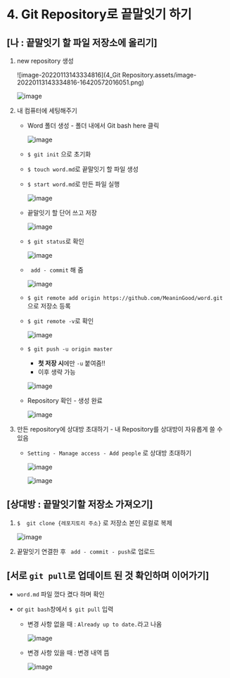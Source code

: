 # 4. Git Repository로 끝말잇기 하기



## [나 : 끝말잇기 할 파일 저장소에 올리기]   

1. new repository 생성  


   ![image-20220113143334816](4_Git Repository.assets/image-20220113143334816-16420572016051.png)


   ![image](https://user-images.githubusercontent.com/92563854/149281207-86cedd8f-3403-426b-9813-c0bf9c26a053.png)





2. 내 컴퓨터에 세팅해주기

   - Word 폴더 생성 - 폴더 내에서 Git bash here 클릭

     ![image](https://user-images.githubusercontent.com/92563854/149281268-489fffa4-6600-441c-8bb0-ebc4b19bb87b.png)

     

     

   - `$ git init` 으로 초기화

   - `$ touch word.md`로 끝말잇기 할 파일 생성

   - `$ start word.md`로 만든 파일 실행

     ![image](https://user-images.githubusercontent.com/92563854/149281287-bc62e6b7-58b6-4ca3-be2a-8477b65a07a6.png)

     

     

   - 끝말잇기 할 단어 쓰고 저장

     ![image](https://user-images.githubusercontent.com/92563854/149281307-09d44d5e-e8ba-4197-91a3-4a5dd5a3dc3c.png)

     

     

   - `$ git status`로 확인

     ![image](https://user-images.githubusercontent.com/92563854/149281326-62d1c299-faf9-4caa-b112-eaa17fddf47e.png)

     

     

   - ` add - commit` 해 줌

     ![image](https://user-images.githubusercontent.com/92563854/149281349-cb813d28-449c-4190-9c06-5055cac244aa.png)

     

     

   - `$ git remote add origin https://github.com/MeaninGood/word.git` 으로 저장소 등록
   
   - `$ git remote -v`로 확인
   
     ![image](https://user-images.githubusercontent.com/92563854/149281394-a259e0a5-9fe8-41cc-ac3a-ab6ae638da43.png)
   
     
   
     
   
   - `$ git push -u origin master` 
   
     - **첫 저장 시**에만 `-u` 붙여줌!!
     - 이후 생략 가능
   
     ![image](https://user-images.githubusercontent.com/92563854/149281441-7f374827-b7ca-4bd6-b9f9-fef8d59f0012.png)
   
     
   
     
   
   - Repository 확인 - 생성 완료
   
     ![image](https://user-images.githubusercontent.com/92563854/149281463-1a684162-2239-4267-891c-8a2cf2c7654f.png)
   
     
     
     



3. 만든 repository에 상대방 초대하기 - 내 Repository를 상대방이 자유롭게 쓸 수 있음

   - `Setting - Manage access - Add people` 로 상대방 초대하기

     ![image](https://user-images.githubusercontent.com/92563854/149281480-af527c04-722d-4c64-bf2f-f799d2413d4b.png)

     

     
     
     ![image](https://user-images.githubusercontent.com/92563854/149281499-e881c747-5117-4422-9b18-428078d17dfc.png)
     
     





## [상대방 : 끝말잇기할 저장소 가져오기]

1. `$  git clone {레포지토리 주소}` 로 저장소 본인 로컬로 복제

   ![image](https://user-images.githubusercontent.com/92563854/149281517-6159a621-da43-47e9-b97a-f68ecdbae788.png)
   
   



2. 끝말잇기 연결한 후 ` add - commit - push`로 업로드

   



## [서로 `git pull`로 업데이트 된 것 확인하며 이어가기]

- `word.md` 파일 껐다 켰다 하며 확인

- or `git bash`창에서 `$ git pull` 입력

  - 변경 사항 없을 때 : `Already up to date.`라고 나옴

    ![image](https://user-images.githubusercontent.com/92563854/149281533-7c0ad370-6500-4df4-b17f-78f199634864.png)

    
  
  - 변경 사항 있을 때 : 변경 내역 뜸
  
    ![image](https://user-images.githubusercontent.com/92563854/149281546-08241615-09b6-400d-8bbd-7d7640764a6d.png)
    
    
    
    

